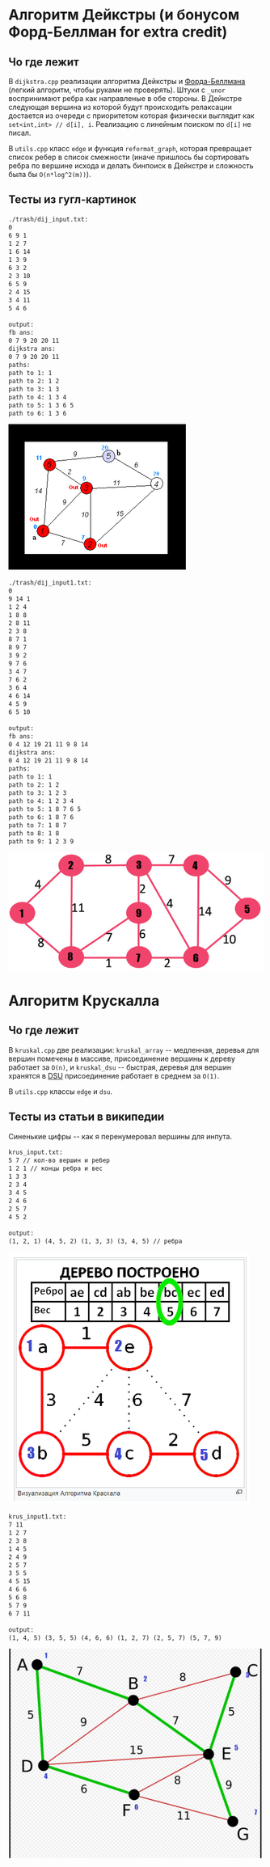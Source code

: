 # Алгоритм Дейкстры (и бонусом Форд-Беллман for extra credit)

## Чо где лежит
В `dijkstra.cpp` реализации алгоритма Дейкстры и [Форда-Беллмана](https://e-maxx.ru/algo/ford_bellman) (легкий алгоритм, чтобы руками не проверять). Штуки с `_unor` воспринимают ребра как направленые в обе стороны.  В Дейкстре следующая вершина из которой будут происходить релаксации достается из очереди с приоритетом которая физически выглядит как `set<int,int> // d[i], i`. Реализацию с линейным поиском по `d[i]` не писал.

В `utils.cpp` класс `edge` и функция `reformat_graph`, которая превращает список ребер в список смежности (иначе пришлось бы сортировать ребра по вершине исхода и делать бинпоиск в Дейкстре и сложность была бы `O(n*log^2(m))`).

## Тесты из гугл-картинок

```
./trash/dij_input.txt:
0
6 9 1
1 2 7
1 6 14
1 3 9
6 3 2
2 3 10
6 5 9
2 4 15
3 4 11
5 4 6

output:
fb ans:
0 7 9 20 20 11 
dijkstra ans:
0 7 9 20 20 11 
paths:
path to 1: 1 
path to 2: 1 2 
path to 3: 1 3 
path to 4: 1 3 4 
path to 5: 1 3 6 5 
path to 6: 1 3 6
```

![](./trash/dij_input.png)

```
./trash/dij_input1.txt:
0
9 14 1
1 2 4
1 8 8
2 8 11
2 3 8
8 7 1
8 9 7
3 9 2
9 7 6
3 4 7
7 6 2
3 6 4
4 6 14
4 5 9
6 5 10

output:
fb ans:
0 4 12 19 21 11 9 8 14 
dijkstra ans:
0 4 12 19 21 11 9 8 14 
paths:
path to 1: 1 
path to 2: 1 2 
path to 3: 1 2 3 
path to 4: 1 2 3 4 
path to 5: 1 8 7 6 5 
path to 6: 1 8 7 6 
path to 7: 1 8 7 
path to 8: 1 8 
path to 9: 1 2 3 9 
```

![](./trash/dij_input1.png)

# Алгоритм Крускалла

## Чо где лежит
В `kruskal.cpp` две реализации: `kruskal_array` -- медленная, деревья для вершин помечены в массиве, присоединение вершины к дереву работает за `O(n)`, и `kruskal_dsu` -- быстрая, деревья для вершин хранятся в [DSU](https://ru.algorithmica.org/cs/set-structures/dsu/) присоединение работает в среднем за `O(1)`.

В `utils.cpp` классы `edge` и `dsu`.

## Тесты из статьи в википедии
Синенькие цифры -- как я перенумеровал вершины для инпута.
```
krus_input.txt:
5 7 // кол-во вершин и ребер
1 2 1 // концы ребра и вес
1 3 3
2 3 4
3 4 5
2 4 6
2 5 7
4 5 2

output:
(1, 2, 1) (4, 5, 2) (1, 3, 3) (3, 4, 5) // ребра
```

![](./trash/krus_input.png)

```
krus_input1.txt:
7 11
1 2 7
2 3 8
1 4 5
2 4 9
2 5 7
3 5 5
4 5 15
4 6 6
5 6 8
5 7 9
6 7 11

output:
(1, 4, 5) (3, 5, 5) (4, 6, 6) (1, 2, 7) (2, 5, 7) (5, 7, 9)
```

![alt text](./trash/krus_input1.png)
